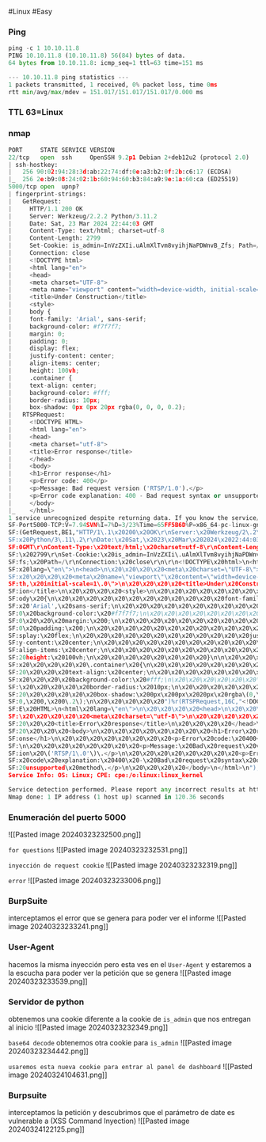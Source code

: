 #Linux #Easy 
### Ping
```python
ping -c 1 10.10.11.8
PING 10.10.11.8 (10.10.11.8) 56(84) bytes of data.
64 bytes from 10.10.11.8: icmp_seq=1 ttl=63 time=151 ms

--- 10.10.11.8 ping statistics ---
1 packets transmitted, 1 received, 0% packet loss, time 0ms
rtt min/avg/max/mdev = 151.017/151.017/151.017/0.000 ms
```
### TTL 63=Linux
### nmap
```python
PORT     STATE SERVICE VERSION
22/tcp   open  ssh     OpenSSH 9.2p1 Debian 2+deb12u2 (protocol 2.0)
| ssh-hostkey: 
|   256 90:02:94:28:3d:ab:22:74:df:0e:a3:b2:0f:2b:c6:17 (ECDSA)
|_  256 2e:b9:08:24:02:1b:60:94:60:b3:84:a9:9e:1a:60:ca (ED25519)
5000/tcp open  upnp?
| fingerprint-strings: 
|   GetRequest: 
|     HTTP/1.1 200 OK
|     Server: Werkzeug/2.2.2 Python/3.11.2
|     Date: Sat, 23 Mar 2024 22:44:03 GMT
|     Content-Type: text/html; charset=utf-8
|     Content-Length: 2799
|     Set-Cookie: is_admin=InVzZXIi.uAlmXlTvm8vyihjNaPDWnvB_Zfs; Path=/
|     Connection: close
|     <!DOCTYPE html>
|     <html lang="en">
|     <head>
|     <meta charset="UTF-8">
|     <meta name="viewport" content="width=device-width, initial-scale=1.0">
|     <title>Under Construction</title>
|     <style>
|     body {
|     font-family: 'Arial', sans-serif;
|     background-color: #f7f7f7;
|     margin: 0;
|     padding: 0;
|     display: flex;
|     justify-content: center;
|     align-items: center;
|     height: 100vh;
|     .container {
|     text-align: center;
|     background-color: #fff;
|     border-radius: 10px;
|     box-shadow: 0px 0px 20px rgba(0, 0, 0, 0.2);
|   RTSPRequest: 
|     <!DOCTYPE HTML>
|     <html lang="en">
|     <head>
|     <meta charset="utf-8">
|     <title>Error response</title>
|     </head>
|     <body>
|     <h1>Error response</h1>
|     <p>Error code: 400</p>
|     <p>Message: Bad request version ('RTSP/1.0').</p>
|     <p>Error code explanation: 400 - Bad request syntax or unsupported method.</p>
|     </body>
|_    </html>
1 service unrecognized despite returning data. If you know the service/version, please submit the following fingerprint at https://nmap.org/cgi-bin/submit.cgi?new-service :
SF-Port5000-TCP:V=7.94SVN%I=7%D=3/23%Time=65FF5B6D%P=x86_64-pc-linux-gnu%r
SF:(GetRequest,BE1,"HTTP/1\.1\x20200\x20OK\r\nServer:\x20Werkzeug/2\.2\.2\
SF:x20Python/3\.11\.2\r\nDate:\x20Sat,\x2023\x20Mar\x202024\x2022:44:03\x2
SF:0GMT\r\nContent-Type:\x20text/html;\x20charset=utf-8\r\nContent-Length:
SF:\x202799\r\nSet-Cookie:\x20is_admin=InVzZXIi\.uAlmXlTvm8vyihjNaPDWnvB_Z
SF:fs;\x20Path=/\r\nConnection:\x20close\r\n\r\n<!DOCTYPE\x20html>\n<html\
SF:x20lang=\"en\">\n<head>\n\x20\x20\x20\x20<meta\x20charset=\"UTF-8\">\n\
SF:x20\x20\x20\x20<meta\x20name=\"viewport\"\x20content=\"width=device-wid
SF:th,\x20initial-scale=1\.0\">\n\x20\x20\x20\x20<title>Under\x20Construct
SF:ion</title>\n\x20\x20\x20\x20<style>\n\x20\x20\x20\x20\x20\x20\x20\x20b
SF:ody\x20{\n\x20\x20\x20\x20\x20\x20\x20\x20\x20\x20\x20\x20font-family:\
SF:x20'Arial',\x20sans-serif;\n\x20\x20\x20\x20\x20\x20\x20\x20\x20\x20\x2
SF:0\x20background-color:\x20#f7f7f7;\n\x20\x20\x20\x20\x20\x20\x20\x20\x2
SF:0\x20\x20\x20margin:\x200;\n\x20\x20\x20\x20\x20\x20\x20\x20\x20\x20\x2
SF:0\x20padding:\x200;\n\x20\x20\x20\x20\x20\x20\x20\x20\x20\x20\x20\x20di
SF:splay:\x20flex;\n\x20\x20\x20\x20\x20\x20\x20\x20\x20\x20\x20\x20justif
SF:y-content:\x20center;\n\x20\x20\x20\x20\x20\x20\x20\x20\x20\x20\x20\x20
SF:align-items:\x20center;\n\x20\x20\x20\x20\x20\x20\x20\x20\x20\x20\x20\x
SF:20height:\x20100vh;\n\x20\x20\x20\x20\x20\x20\x20\x20}\n\n\x20\x20\x20\
SF:x20\x20\x20\x20\x20\.container\x20{\n\x20\x20\x20\x20\x20\x20\x20\x20\x
SF:20\x20\x20\x20text-align:\x20center;\n\x20\x20\x20\x20\x20\x20\x20\x20\
SF:x20\x20\x20\x20background-color:\x20#fff;\n\x20\x20\x20\x20\x20\x20\x20
SF:\x20\x20\x20\x20\x20border-radius:\x2010px;\n\x20\x20\x20\x20\x20\x20\x
SF:20\x20\x20\x20\x20\x20box-shadow:\x200px\x200px\x2020px\x20rgba\(0,\x20
SF:0,\x200,\x200\.2\);\n\x20\x20\x20\x20\x20")%r(RTSPRequest,16C,"<!DOCTYP
SF:E\x20HTML>\n<html\x20lang=\"en\">\n\x20\x20\x20\x20<head>\n\x20\x20\x20
SF:\x20\x20\x20\x20\x20<meta\x20charset=\"utf-8\">\n\x20\x20\x20\x20\x20\x
SF:20\x20\x20<title>Error\x20response</title>\n\x20\x20\x20\x20</head>\n\x
SF:20\x20\x20\x20<body>\n\x20\x20\x20\x20\x20\x20\x20\x20<h1>Error\x20resp
SF:onse</h1>\n\x20\x20\x20\x20\x20\x20\x20\x20<p>Error\x20code:\x20400</p>
SF:\n\x20\x20\x20\x20\x20\x20\x20\x20<p>Message:\x20Bad\x20request\x20vers
SF:ion\x20\('RTSP/1\.0'\)\.</p>\n\x20\x20\x20\x20\x20\x20\x20\x20<p>Error\
SF:x20code\x20explanation:\x20400\x20-\x20Bad\x20request\x20syntax\x20or\x
SF:20unsupported\x20method\.</p>\n\x20\x20\x20\x20</body>\n</html>\n");
Service Info: OS: Linux; CPE: cpe:/o:linux:linux_kernel

Service detection performed. Please report any incorrect results at https://nmap.org/submit/ .
Nmap done: 1 IP address (1 host up) scanned in 120.36 seconds
```

### Enumeración del puerto 5000

![[Pasted image 20240323232500.png]]

`for questions`
![[Pasted image 20240323232531.png]]

`inyección de request cookie`
![[Pasted image 20240323232319.png]]

`error`
![[Pasted image 20240323233006.png]]

### BurpSuite
interceptamos el error que se genera para poder ver el informe
![[Pasted image 20240323233241.png]]

### User-Agent
hacemos la misma inyección pero esta ves en el `User-Agent` y estaremos a la escucha para poder ver la petición que se genera
![[Pasted image 20240323233539.png]]

### Servidor de python
obtenemos una cookie diferente a la cookie de `is_admin` que nos entregan al inicio
![[Pasted image 20240323232349.png]]

`base64 decode`
obtenemos otra cookie para `is_admin`
![[Pasted image 20240323234442.png]]

`usaremos esta nueva cookie para entrar al panel de dashboard`
![[Pasted image 20240324104631.png]]

### Burpsuite
interceptamos la petición y descubrimos que el parámetro de date es vulnerable a (XSS Command Inyection)
![[Pasted image 20240324122125.png]]

